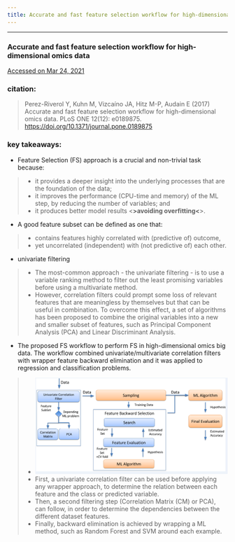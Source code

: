 ```yaml
---
title: Accurate and fast feature selection workflow for high-dimensional omics data
---
```



***
### Accurate and fast feature selection workflow for high-dimensional omics data
[Accessed on Mar 24, 2021](https://journals.plos.org/plosone/article?id=10.1371/journal.pone.0189875)

### citation:
 > Perez-Riverol Y, Kuhn M, Vizcaíno JA, Hitz M-P, Audain E (2017) Accurate and fast feature selection workflow for high-dimensional omics data. PLoS ONE 12(12): e0189875. https://doi.org/10.1371/journal.pone.0189875

### key takeaways:

- Feature Selection (FS) approach is a crucial and non-trivial task because: 
 >  - it provides a deeper insight into the underlying processes that are the foundation of the data; 
 >  - it improves the performance (CPU-time and memory) of the ML step, by reducing the number of variables; and 
 >  - it produces better model results <**>avoiding overfitting<**>. 
- A good feature subset can be defined as one that:
 >  - contains features highly correlated with (predictive of) outcome, 
 >  - yet uncorrelated (independent) with (not predictive of) each other. 
- univariate filtering
 >  - The most-common approach - the univariate filtering -  is to use a variable ranking method to filter out the least promising variables before using a multivariate method. 
 >  - However, correlation filters could prompt some loss of relevant features that are meaningless by themselves but that can be useful in combination. To overcome this effect, a set of algorithms has been proposed to combine the original variables into a new and smaller subset of features, such as Principal Component Analysis (PCA) and Linear Discriminant Analysis. 
- The proposed FS workflow to perform FS in high-dimensional omics big data. The workflow combined univariate/multivariate correlation filters with wrapper feature backward elimination and it was applied to regression and classification problems. 
 >  - ![title](img/fs1_flow.png)
 >  - First, a univariate correlation filter can be used before applying any wrapper approach, to determine the relation between each feature and the class or predicted variable. 
 >  - Then, a second filtering step (Correlation Matrix (CM) or PCA), can follow, in order to determine the dependencies between the different dataset features. 
 >  - Finally, backward elimination is achieved by wrapping a ML method, such as Random Forest and SVM around each example.

